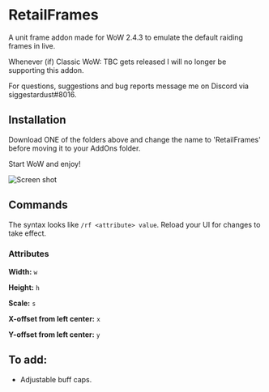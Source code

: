 # RetailFrames
A unit frame addon made for WoW 2.4.3 to emulate the default raiding frames in live.

Whenever (if) Classic WoW: TBC gets released I will no longer be supporting this addon.

For questions, suggestions and bug reports message me on Discord via siggestardust#8016.

## Installation

Download ONE of the folders above and change the name to 'RetailFrames' before moving it to your AddOns folder. 

Start WoW and enjoy!

![Screen shot](https://image.prntscr.com/image/mNEcMrFXQXOEBV5h0FhE8A.png)

## Commands

The syntax looks like `/rf <attribute> value`. Reload your UI for changes to take effect.

### Attributes

**Width:** `w`

**Height:** `h`

**Scale:** `s`

**X-offset from left center:** `x`

**Y-offset from left center:** `y`

## To add: 
- Adjustable buff caps.

